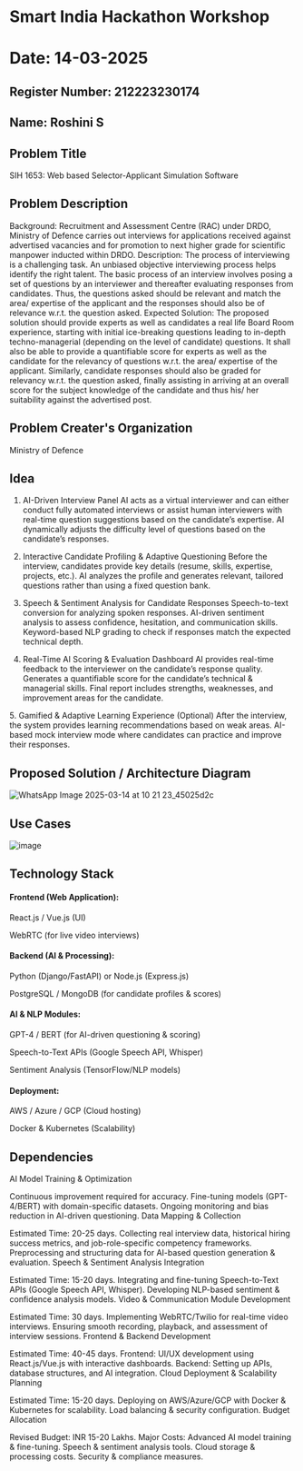 # Smart India Hackathon Workshop
# Date: 14-03-2025
## Register Number: 212223230174
## Name: Roshini S
## Problem Title
SIH 1653: Web based Selector-Applicant Simulation Software
## Problem Description
Background: Recruitment and Assessment Centre (RAC) under DRDO, Ministry of Defence carries out interviews for applications received against advertised vacancies and for promotion to next higher grade for scientific manpower inducted within DRDO. Description: The process of interviewing is a challenging task. An unbiased objective interviewing process helps identify the right talent. The basic process of an interview involves posing a set of questions by an interviewer and thereafter evaluating responses from candidates. Thus, the questions asked should be relevant and match the area/ expertise of the applicant and the responses should also be of relevance w.r.t. the question asked. Expected Solution: The proposed solution should provide experts as well as candidates a real life Board Room experience, starting with initial ice-breaking questions leading to in-depth techno-managerial (depending on the level of candidate) questions. It shall also be able to provide a quantifiable score for experts as well as the candidate for the relevancy of questions w.r.t. the area/ expertise of the applicant. Similarly, candidate responses should also be graded for relevancy w.r.t. the question asked, finally assisting in arriving at an overall score for the subject knowledge of the candidate and thus his/ her suitability against the advertised post.

## Problem Creater's Organization
Ministry of Defence

## Idea
1. AI-Driven Interview Panel
AI acts as a virtual interviewer and can either conduct fully automated interviews or assist human interviewers with real-time question suggestions based on the candidate’s expertise.
AI dynamically adjusts the difficulty level of questions based on the candidate’s responses.

  2. Interactive Candidate Profiling & Adaptive Questioning
Before the interview, candidates provide key details (resume, skills, expertise, projects, etc.).
AI analyzes the profile and generates relevant, tailored questions rather than using a fixed question bank.

  3. Speech & Sentiment Analysis for Candidate Responses
Speech-to-text conversion for analyzing spoken responses.
AI-driven sentiment analysis to assess confidence, hesitation, and communication skills.
Keyword-based NLP grading to check if responses match the expected technical depth.

  4. Real-Time AI Scoring & Evaluation Dashboard
AI provides real-time feedback to the interviewer on the candidate’s response quality.
Generates a quantifiable score for the candidate’s technical & managerial skills.
Final report includes strengths, weaknesses, and improvement areas for the candidate.


  5️. Gamified & Adaptive Learning Experience (Optional)
After the interview, the system provides learning recommendations based on weak areas.
AI-based mock interview mode where candidates can practice and improve their responses.



## Proposed Solution / Architecture Diagram

![WhatsApp Image 2025-03-14 at 10 21 23_45025d2c](https://github.com/user-attachments/assets/0567f0a6-781c-4057-bea7-dddf7109749e)




## Use Cases
![image](https://github.com/user-attachments/assets/10ad6ce4-76ec-474a-b9e4-9431e2984352)


## Technology Stack

#### Frontend (Web Application):

React.js / Vue.js (UI)

WebRTC (for live video interviews)

#### Backend (AI & Processing):

Python (Django/FastAPI) or Node.js (Express.js)

PostgreSQL / MongoDB (for candidate profiles & scores)

#### AI & NLP Modules:

GPT-4 / BERT (for AI-driven questioning & scoring)

Speech-to-Text APIs (Google Speech API, Whisper)

Sentiment Analysis (TensorFlow/NLP models)

#### Deployment:

AWS / Azure / GCP (Cloud hosting)

Docker & Kubernetes (Scalability)

## Dependencies

AI Model Training & Optimization

Continuous improvement required for accuracy.
Fine-tuning models (GPT-4/BERT) with domain-specific datasets.
Ongoing monitoring and bias reduction in AI-driven questioning.
Data Mapping & Collection

Estimated Time: 20-25 days.
Collecting real interview data, historical hiring success metrics, and job-role-specific competency frameworks.
Preprocessing and structuring data for AI-based question generation & evaluation.
Speech & Sentiment Analysis Integration

Estimated Time: 15-20 days.
Integrating and fine-tuning Speech-to-Text APIs (Google Speech API, Whisper).
Developing NLP-based sentiment & confidence analysis models.
Video & Communication Module Development

Estimated Time: 30 days.
Implementing WebRTC/Twilio for real-time video interviews.
Ensuring smooth recording, playback, and assessment of interview sessions.
Frontend & Backend Development

Estimated Time: 40-45 days.
Frontend: UI/UX development using React.js/Vue.js with interactive dashboards.
Backend: Setting up APIs, database structures, and AI integration.
Cloud Deployment & Scalability Planning

Estimated Time: 15-20 days.
Deploying on AWS/Azure/GCP with Docker & Kubernetes for scalability.
Load balancing & security configuration.
Budget Allocation

Revised Budget: INR 15-20 Lakhs.
Major Costs:
Advanced AI model training & fine-tuning.
Speech & sentiment analysis tools.
Cloud storage & processing costs.
Security & compliance measures.



